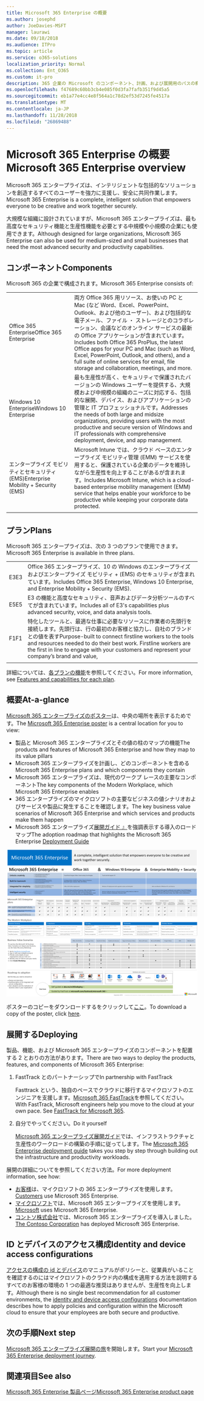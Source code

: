 ```yaml
---
title: Microsoft 365 Enterprise の概要
ms.author: josephd
author: JoeDavies-MSFT
manager: laurawi
ms.date: 09/18/2018
ms.audience: ITPro
ms.topic: article
ms.service: o365-solutions
localization_priority: Normal
ms.collection: Ent_O365
ms.custom: it-pro
description: 365 企業の Microsoft のコンポーネント、計画、および展開用のパスの概要を提供します。
ms.openlocfilehash: f47689c60bb3cb4e085f0d3fa7fafb351f9d45a5
ms.sourcegitcommit: eb1a77e4cc4e8f564a1c78d2ef53d7245fe4517a
ms.translationtype: MT
ms.contentlocale: ja-JP
ms.lasthandoff: 11/28/2018
ms.locfileid: "26869488"
---
```

# <a name="microsoft-365-enterprise-overview"></a><span data-ttu-id="f15dd-103">Microsoft 365 Enterprise の概要</span><span class="sxs-lookup"><span data-stu-id="f15dd-103">Microsoft 365 Enterprise overview</span></span>

<span data-ttu-id="f15dd-104">Microsoft 365 エンタープライズは、インテリジェントな包括的なソリューションを創造するすべてのユーザーを強力に支援し、安全に共同作業します。</span><span class="sxs-lookup"><span data-stu-id="f15dd-104">Microsoft 365 Enterprise is a complete, intelligent solution that empowers everyone to be creative and work together securely.</span></span> 

<span data-ttu-id="f15dd-105">大規模な組織に設計されていますが、Microsoft 365 エンタープライズは、最も高度なセキュリティ機能と生産性機能を必要とする中規模や小規模の企業にも使用できます。</span><span class="sxs-lookup"><span data-stu-id="f15dd-105">Although designed for large organizations, Microsoft 365 Enterprise can also be used for medium-sized and small businesses that need the most advanced security and productivity capabilities.</span></span> 

## <a name="components"></a><span data-ttu-id="f15dd-106">コンポーネント</span><span class="sxs-lookup"><span data-stu-id="f15dd-106">Components</span></span>

<span data-ttu-id="f15dd-107">Microsoft 365 の企業で構成されます。</span><span class="sxs-lookup"><span data-stu-id="f15dd-107">Microsoft 365 Enterprise consists of:</span></span>

|||
|:-------|:-----|
| <span data-ttu-id="f15dd-108">Office 365 Enterprise</span><span class="sxs-lookup"><span data-stu-id="f15dd-108">Office 365 Enterprise</span></span> | <span data-ttu-id="f15dd-109">両方 Office 365 用リソース、お使いの PC と Mac (など Word、Excel、PowerPoint、Outlook、および他のユーザー)、および包括的な電子メール、ファイル ・ ストレージとのコラボレーション、会議などのオンライン サービスの最新の Office アプリケーションが含まれています。</span><span class="sxs-lookup"><span data-stu-id="f15dd-109">Includes both Office 365 ProPlus, the latest Office apps for your PC and Mac (such as Word, Excel, PowerPoint, Outlook, and others), and a full suite of online services for email, file storage and collaboration, meetings, and more.</span></span> |
| <span data-ttu-id="f15dd-110">Windows 10 Enterprise</span><span class="sxs-lookup"><span data-stu-id="f15dd-110">Windows 10 Enterprise</span></span> | <span data-ttu-id="f15dd-111">最も生産性が高く、セキュリティで保護されたバージョンの Windows ユーザーを提供する、大規模および中規模の組織のニーズに対応する、包括的な展開、デバイス、およびアプリケーションの管理と IT プロフェッショナルです。</span><span class="sxs-lookup"><span data-stu-id="f15dd-111">Addresses the needs of both large and midsize organizations, providing users with the most productive and secure version of Windows and IT professionals with comprehensive deployment, device, and app management.</span></span> |
| <span data-ttu-id="f15dd-112">エンタープライズ モビリティとセキュリティ (EMS)</span><span class="sxs-lookup"><span data-stu-id="f15dd-112">Enterprise Mobility + Security (EMS)</span></span> | <span data-ttu-id="f15dd-113">Microsoft Intune では、クラウド ベースのエンタープライズ モビリティ管理 (EMM) サービスを使用すると、保護されている企業のデータを維持しながら生産性を向上することがあるが含まれます。</span><span class="sxs-lookup"><span data-stu-id="f15dd-113">Includes Microsoft Intune, which is a cloud-based enterprise mobility management (EMM) service that helps enable your workforce to be productive while keeping your corporate data protected.</span></span> |
|||

## <a name="plans"></a><span data-ttu-id="f15dd-114">プラン</span><span class="sxs-lookup"><span data-stu-id="f15dd-114">Plans</span></span>

<span data-ttu-id="f15dd-115">Microsoft 365 エンタープライズは、次の 3 つのプランで使用できます。</span><span class="sxs-lookup"><span data-stu-id="f15dd-115">Microsoft 365 Enterprise is available in three plans.</span></span>

|||
|:-------|:-----|
| <span data-ttu-id="f15dd-116">E3</span><span class="sxs-lookup"><span data-stu-id="f15dd-116">E3</span></span> | <span data-ttu-id="f15dd-117">Office 365 エンタープライズ、10 の Windows のエンタープライズおよびエンタープライズ モビリティ + (EMS) のセキュリティが含まれています。</span><span class="sxs-lookup"><span data-stu-id="f15dd-117">Includes Office 365 Enterprise, Windows 10 Enterprise, and Enterprise Mobility + Security (EMS).</span></span> |
| <span data-ttu-id="f15dd-118">E5</span><span class="sxs-lookup"><span data-stu-id="f15dd-118">E5</span></span> | <span data-ttu-id="f15dd-119">E3 の機能と高度なセキュリティ、音声およびデータ分析ツールのすべてが含まれています。</span><span class="sxs-lookup"><span data-stu-id="f15dd-119">Includes all of E3's capabilities plus advanced security, voice, and data analysis tools.</span></span> |
| <span data-ttu-id="f15dd-120">F1</span><span class="sxs-lookup"><span data-stu-id="f15dd-120">F1</span></span> | <span data-ttu-id="f15dd-p101">特化したツールと、最適な仕事に必要なリソースに作業者の先頭行を接続します。先頭行は、行の最初のお客様と協力し、自社のブランドとの値を表す</span><span class="sxs-lookup"><span data-stu-id="f15dd-p101">Purpose-built to connect firstline workers to the tools and resources needed to do their best work. Firstline workers are the first in line to engage with your customers and represent your company’s brand and value,</span></span> |
|||

<span data-ttu-id="f15dd-123">詳細については、[各プランの機能](https://www.microsoft.com/microsoft-365/compare-all-microsoft-365-plans)を参照してください。</span><span class="sxs-lookup"><span data-stu-id="f15dd-123">For more information, see [Features and capabilities for each plan](https://www.microsoft.com/microsoft-365/compare-all-microsoft-365-plans).</span></span>

## <a name="at-a-glance"></a><span data-ttu-id="f15dd-124">概要</span><span class="sxs-lookup"><span data-stu-id="f15dd-124">At-a-glance</span></span>

<span data-ttu-id="f15dd-125">[Microsoft 365 エンタープライズのポスター](http://aka.ms/m365eposter)は、中央の場所を表示するためです。</span><span class="sxs-lookup"><span data-stu-id="f15dd-125">The [Microsoft 365 Enterprise poster](http://aka.ms/m365eposter) is a central location for you to view:</span></span>

- <span data-ttu-id="f15dd-126">製品と Microsoft 365 エンタープライズとその値の柱のマップの機能</span><span class="sxs-lookup"><span data-stu-id="f15dd-126">The products and features of Microsoft 365 Enterprise and how they map to its value pillars</span></span>
- <span data-ttu-id="f15dd-127">Microsoft 365 エンタープライズを計画し、どのコンポーネントを含める</span><span class="sxs-lookup"><span data-stu-id="f15dd-127">Microsoft 365 Enterprise plans and which components they contain</span></span> 
- <span data-ttu-id="f15dd-128">Microsoft 365 エンタープライズは、現代のワークプ レースの主要なコンポーネント</span><span class="sxs-lookup"><span data-stu-id="f15dd-128">The key components of the Modern Workplace, which Microsoft 365 Enterprise enables</span></span>
- <span data-ttu-id="f15dd-129">365 エンタープライズのマイクロソフトの主要なビジネスの値シナリオおよびサービスや製品に発生することを確認します。</span><span class="sxs-lookup"><span data-stu-id="f15dd-129">The key business value scenarios of Microsoft 365 Enterprise and which services and products make them happen</span></span>
- <span data-ttu-id="f15dd-130">Microsoft 365 エンタープライズ[展開ガイド 』](deploy-microsoft-365-enterprise.md)を強調表示する導入のロードマップ</span><span class="sxs-lookup"><span data-stu-id="f15dd-130">The adoption roadmap that highlights the Microsoft 365 Enterprise [Deployment Guide](deploy-microsoft-365-enterprise.md)</span></span>

![](./media/m365-poster/m365e-poster.png)

<span data-ttu-id="f15dd-131">ポスターのコピーをダウンロードするをクリックして[ここ](https://github.com/MicrosoftDocs/OfficeDocs-Enterprise/raw/live/Enterprise/Media/Microsoft365Enterprise.pdf)。</span><span class="sxs-lookup"><span data-stu-id="f15dd-131">To download a copy of the poster, click [here](https://github.com/MicrosoftDocs/OfficeDocs-Enterprise/raw/live/Enterprise/Media/Microsoft365Enterprise.pdf).</span></span>

## <a name="deploying"></a><span data-ttu-id="f15dd-132">展開する</span><span class="sxs-lookup"><span data-stu-id="f15dd-132">Deploying</span></span>

<span data-ttu-id="f15dd-133">製品、機能、および Microsoft 365 エンタープライズのコンポーネントを配置する 2 とおりの方法があります。</span><span class="sxs-lookup"><span data-stu-id="f15dd-133">There are two ways to deploy the products, features, and components of Microsoft 365 Enterprise:</span></span>

1. <span data-ttu-id="f15dd-134">FastTrack とのパートナーシップで</span><span class="sxs-lookup"><span data-stu-id="f15dd-134">In partnership with FastTrack</span></span>
  
   <span data-ttu-id="f15dd-p102">Fasttrack という、独自のペースでクラウドに移行するマイクロソフトのエンジニアを支援します。[Microsoft 365 FastTrack](https://fasttrack.microsoft.com/microsoft365)を参照してください。</span><span class="sxs-lookup"><span data-stu-id="f15dd-p102">With FastTrack, Microsoft engineers help you move to the cloud at your own pace. See [FastTrack for Microsoft 365](https://fasttrack.microsoft.com/microsoft365).</span></span>
  
2. <span data-ttu-id="f15dd-137">自分でやってください。</span><span class="sxs-lookup"><span data-stu-id="f15dd-137">Do it yourself</span></span>

   <span data-ttu-id="f15dd-138">[Microsoft 365 エンタープライズ展開ガイド](deploy-microsoft-365-enterprise.md)では、インフラストラクチャと生産性のワークロードの構築の手順に従ってします。</span><span class="sxs-lookup"><span data-stu-id="f15dd-138">The [Microsoft 365 Enterprise deployment guide](deploy-microsoft-365-enterprise.md) takes you step by step through building out the infrastructure and productivity workloads.</span></span> 

<span data-ttu-id="f15dd-139">展開の詳細についてを参照してください方法。</span><span class="sxs-lookup"><span data-stu-id="f15dd-139">For more deployment information, see how:</span></span>

- <span data-ttu-id="f15dd-140">[お客様](deploy-microsoft-365-enterprise.md#how-customers-use-microsoft-365-enterprise)は、マイクロソフトの 365 エンタープライズを使用します。</span><span class="sxs-lookup"><span data-stu-id="f15dd-140">[Customers](deploy-microsoft-365-enterprise.md#how-customers-use-microsoft-365-enterprise)  use Microsoft 365 Enterprise.</span></span>
- <span data-ttu-id="f15dd-141">[マイクロソフト](deploy-microsoft-365-enterprise.md#how-microsoft-uses-microsoft-365-enterprise)では、Microsoft 365 エンタープライズを使用します。</span><span class="sxs-lookup"><span data-stu-id="f15dd-141">[Microsoft](deploy-microsoft-365-enterprise.md#how-microsoft-uses-microsoft-365-enterprise) uses Microsoft 365 Enterprise.</span></span>
- <span data-ttu-id="f15dd-142">[コントソ株式会社](contoso-overview.md)では、Microsoft 365 エンタープライズを導入しました。</span><span class="sxs-lookup"><span data-stu-id="f15dd-142">[The Contoso Corporation](contoso-overview.md) has deployed Microsoft 365 Enterprise.</span></span>

## <a name="identity-and-device-access-configurations"></a><span data-ttu-id="f15dd-143">ID とデバイスのアクセス構成</span><span class="sxs-lookup"><span data-stu-id="f15dd-143">Identity and device access configurations</span></span>

<span data-ttu-id="f15dd-144">[アクセスの構成の id とデバイス](microsoft-365-policies-configurations.md)のマニュアルがポリシーと、従業員がいることを確認するのにはマイクロソフトのクラウド内の構成を適用する方法を説明するすべてのお客様の環境の 1 つの最適な推奨はありませんが、生産性を向上します。</span><span class="sxs-lookup"><span data-stu-id="f15dd-144">Although there is no single best recommendation for all customer environments, the [identity and device access configurations](microsoft-365-policies-configurations.md) documentation describes how to apply policies and configuration within the Microsoft cloud to ensure that your employees are both secure and productive.</span></span>

## <a name="next-step"></a><span data-ttu-id="f15dd-145">次の手順</span><span class="sxs-lookup"><span data-stu-id="f15dd-145">Next step</span></span>

<span data-ttu-id="f15dd-146">[Microsoft 365 エンタープライズ展開の旅](deploy-microsoft-365-enterprise.md)を開始します。</span><span class="sxs-lookup"><span data-stu-id="f15dd-146">Start your [Microsoft 365 Enterprise deployment journey](deploy-microsoft-365-enterprise.md).</span></span>

## <a name="see-also"></a><span data-ttu-id="f15dd-147">関連項目</span><span class="sxs-lookup"><span data-stu-id="f15dd-147">See also</span></span>

[<span data-ttu-id="f15dd-148">Microsoft 365 Enterprise 製品ページ</span><span class="sxs-lookup"><span data-stu-id="f15dd-148">Microsoft 365 Enterprise product page</span></span>](https://www.microsoft.com/microsoft-365/enterprise)
